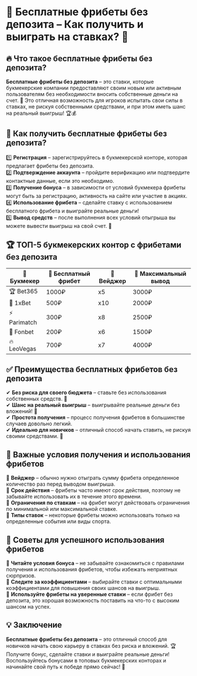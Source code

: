 # 🎯 Бесплатные фрибеты без депозита – Как получить и выиграть на ставках? 💸

## 🔥 Что такое бесплатные фрибеты без депозита?

**Бесплатные фрибеты без депозита** – это ставки, которые букмекерские компании предоставляют своим новым или активным пользователям без необходимости вносить собственные деньги на счет. 🎁 Это отличная возможность для игроков испытать свои силы в ставках, не рискуя собственными средствами, и при этом иметь шанс на реальный выигрыш! 🏆💰

## 📌 Как получить бесплатные фрибеты без депозита?

1️⃣ **Регистрация** – зарегистрируйтесь в букмекерской конторе, которая предлагает фрибеты без депозита.  
2️⃣ **Подтверждение аккаунта** – пройдите верификацию или подтвердите контактные данные, если это необходимо.  
3️⃣ **Получение бонуса** – в зависимости от условий букмекера фрибеты могут быть за регистрацию, активность на сайте или участие в акциях.  
4️⃣ **Использование фрибета** – сделайте ставку с использованием бесплатного фрибета и выиграйте реальные деньги!  
5️⃣ **Вывод средств** – после выполнения всех условий отыгрыша вы можете вывести выигрыш на свой счет. 💸

## 🏆 ТОП-5 букмекерских контор с фрибетами без депозита

| 🏅 Букмекер        | 🎁 Бесплатный фрибет | 🔄 Вейджер | 💸 Максимальный вывод |
|-------------------|---------------------|----------|----------------------|
| 🏆 Bet365         | 1000₽               | x5       | 3000₽                |
| 🎯 1xBet          | 500₽                | x10      | 2000₽                |
| ⚡ Parimatch      | 300₽                | x8       | 2500₽                |
| 🌟 Fonbet         | 200₽                | x6       | 1500₽                |
| 🔥 LeoVegas       | 700₽                | x7       | 4000₽                |

## ✅ Преимущества бесплатных фрибетов без депозита

✔ **Без риска для своего бюджета** – ставьте без использования собственных средств. 💸  
✔ **Шанс на реальный выигрыш** – выигрывайте реальные деньги без вложений! 🎯  
✔ **Простота получения** – процесс получения фрибетов в большинстве случаев довольно легкий.  
✔ **Идеально для новичков** – отличный способ начать ставить, не рискуя своими средствами. 🌱  

## 🚨 Важные условия получения и использования фрибетов

🔹 **Вейджер** – обычно нужно отыграть сумму фрибета определенное количество раз перед выводом выигрыша.  
🔹 **Срок действия** – фрибеты часто имеют срок действия, поэтому не забывайте использовать их в течение этого времени.  
🔹 **Ограничения по ставкам** – на фрибет могут действовать ограничения по минимальной или максимальной ставке.  
🔹 **Типы ставок** – некоторые фрибеты можно использовать только на определенные события или виды спорта.

## 🎯 Советы для успешного использования фрибетов

🔹 **Читайте условия бонуса** – не забывайте ознакомиться с правилами получения и использования фрибетов, чтобы избежать неприятных сюрпризов.  
🔹 **Следите за коэффициентами** – выбирайте ставки с оптимальными коэффициентами для повышения своих шансов на выигрыш.  
🔹 **Используйте фрибеты на уверенные ставки** – если фрибет без депозита, это хорошая возможность поставить на что-то с высоким шансом на успех.

## 💡 Заключение

**Бесплатные фрибеты без депозита** – это отличный способ для новичков начать свою карьеру в ставках без риска и вложений. 🏆 Получите бонус, сделайте ставки и выиграйте реальные деньги! Воспользуйтесь бонусами в топовых букмекерских конторах и начинайте свой путь к победе прямо сейчас! 🚀


